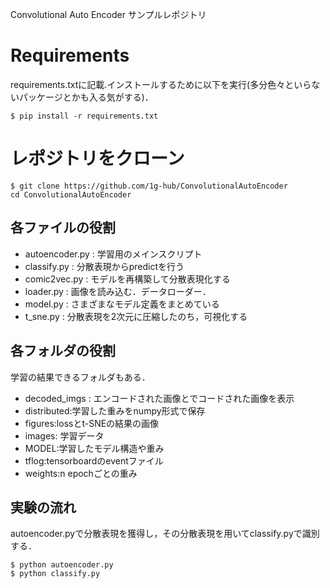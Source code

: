 Convolutional Auto Encoder サンプルレポジトリ

# Requirements
requirements.txtに記載.インストールするために以下を実行(多分色々といらないパッケージとかも入る気がする)．

```
$ pip install -r requirements.txt
```
# レポジトリをクローン
```
$ git clone https://github.com/1g-hub/ConvolutionalAutoEncoder
cd ConvolutionalAutoEncoder
```

## 各ファイルの役割
- autoencoder.py : 学習用のメインスクリプト
- classify.py : 分散表現からpredictを行う
- comic2vec.py : モデルを再構築して分散表現化する
- loader.py : 画像を読み込む．データローダー．
- model.py : さまざまなモデル定義をまとめている
- t_sne.py : 分散表現を2次元に圧縮したのち，可視化する

## 各フォルダの役割
学習の結果できるフォルダもある．
- decoded_imgs : エンコードされた画像とでコードされた画像を表示
- distributed:学習した重みをnumpy形式で保存
- figures:lossとt-SNEの結果の画像
- images: 学習データ
- MODEL:学習したモデル構造や重み
- tflog:tensorboardのeventファイル
- weights:n epochごとの重み

## 実験の流れ
autoencoder.pyで分散表現を獲得し，その分散表現を用いてclassify.pyで識別する．
```
$ python autoencoder.py
$ python classify.py
```
